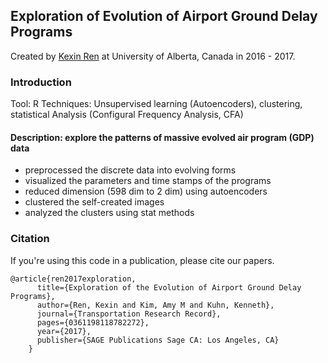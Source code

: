 ## Exploration of Evolution of Airport Ground Delay Programs
Created by [Kexin Ren](https://www.linkedin.com/in/kexinren/) at University of Alberta, Canada in 2016 - 2017.

### Introduction
Tool: R
Techniques: Unsupervised learning (Autoencoders), clustering, statistical Analysis (Configural Frequency Analysis, CFA)

#### Description: explore the patterns of massive evolved air program (GDP) data
- preprocessed the discrete data into evolving forms
- visualized the parameters and time stamps of the programs
- reduced dimension (598 dim to 2 dim) using autoencoders
- clustered the self-created images
- analyzed the clusters using stat methods

### Citation
If you're using this code in a publication, please cite our papers.

    @article{ren2017exploration,
          title={Exploration of the Evolution of Airport Ground Delay Programs},
          author={Ren, Kexin and Kim, Amy M and Kuhn, Kenneth},
          journal={Transportation Research Record},
          pages={0361198118782272},
          year={2017},
          publisher={SAGE Publications Sage CA: Los Angeles, CA}
        }
